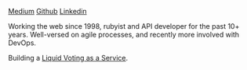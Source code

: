 [Medium](https://medium.com/@oliver_azevedo_barnes)
[Github](https://github.com/oliverbarnes)
[Linkedin](https://www.linkedin.com/in/oliverbarnes/)

Working the web since 1998, rubyist and API developer for the past 10+ years. Well-versed on agile processes, and recently more involved with DevOps.

Building a [Liquid Voting as a Service](https://github.com/oliverbarnes/liquid-voting-service).
